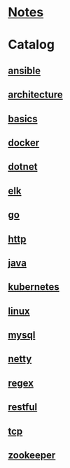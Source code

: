 # [Notes](https://blog.csdn.net/jiankunking) #

# Catalog #

## [ansible](https://github.com/jiankunking/books-recommendation/tree/master/ansible) ##

## [architecture](https://github.com/jiankunking/books-recommendation/tree/master/architecture) ##

## [basics](https://github.com/jiankunking/books-recommendation/tree/master/basics) ##

## [docker](https://github.com/jiankunking/books-recommendation/tree/master/docker) ##

## [dotnet](https://github.com/jiankunking/books-recommendation/tree/master/dotnet) ##

## [elk](https://github.com/jiankunking/books-recommendation/tree/master/elk) ##

## [go](https://github.com/jiankunking/books-recommendation/tree/master/go) ##

## [http](https://github.com/jiankunking/books-recommendation/tree/master/http) ##

## [java](https://github.com/jiankunking/books-recommendation/tree/master/java) ##

## [kubernetes](https://github.com/jiankunking/books-recommendation/tree/master/kubernetes) ##

## [linux](https://github.com/jiankunking/books-recommendation/tree/master/linux) ##

## [mysql](https://github.com/jiankunking/books-recommendation/tree/master/mysql) ##

## [netty](https://github.com/jiankunking/books-recommendation/tree/master/netty) ##

## [regex](https://github.com/jiankunking/books-recommendation/tree/master/regex) ##

## [restful](https://github.com/jiankunking/books-recommendation/tree/master/restful) ##

## [tcp](https://github.com/jiankunking/books-recommendation/tree/master/tcp) ##

## [zookeeper](https://github.com/jiankunking/books-recommendation/tree/master/zookeeper) ##